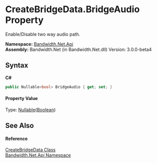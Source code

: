﻿# CreateBridgeData.BridgeAudio Property 
 

Enable/Disable two way audio path.

**Namespace:**&nbsp;<a href ="N_Bandwidth_Net_Api.md">Bandwidth.Net.Api</a><br />**Assembly:**&nbsp;Bandwidth.Net (in Bandwidth.Net.dll) Version: 3.0.0-beta4

## Syntax

**C#**<br />
``` C#
public Nullable<bool> BridgeAudio { get; set; }
```


#### Property Value
Type: <a href="http://msdn2.microsoft.com/en-us/library/b3h38hb0" target="_blank">Nullable</a>(<a href="http://msdn2.microsoft.com/en-us/library/a28wyd50" target="_blank">Boolean</a>)

## See Also


#### Reference
<a href ="T_Bandwidth_Net_Api_CreateBridgeData.md">CreateBridgeData Class</a><br /><a href ="N_Bandwidth_Net_Api.md">Bandwidth.Net.Api Namespace</a><br />